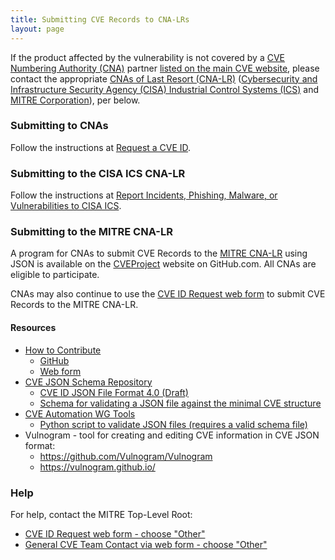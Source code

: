 ```yaml
---
title: Submitting CVE Records to CNA-LRs
layout: page
---
```


If the product affected by the vulnerability is not covered by a [CVE Numbering Authority (CNA)](https://www.cve.org/ProgramOrganization/CNAs) partner [listed on the main CVE website](https://www.cve.org/PartnerInformation/ListofPartners), please contact the appropriate [CNAs of Last Resort (CNA-LR)](https://www.cve.org/ResourcesSupport/Glossary?activeTerm=glossaryCNALR) ([Cybersecurity and Infrastructure Security Agency (CISA) Industrial Control Systems (ICS)](https://www.cve.org/PartnerInformation/ListofPartners/partner/icscert) and [MITRE Corporation](https://www.cve.org/PartnerInformation/ListofPartners/partner/mitre)), per below.

### Submitting to CNAs

Follow the instructions at [Request a CVE ID](https://www.cve.org/ResourcesSupport/ReportRequest#RequestCVEID).

### Submitting to the CISA ICS CNA-LR

Follow the instructions at [Report Incidents, Phishing, Malware, or Vulnerabilities to CISA ICS](https://www.cisa.gov/uscert/report).

### Submitting to the MITRE CNA-LR

A program for CNAs to submit CVE Records to the [MITRE CNA-LR](https://www.cve.org/PartnerInformation/ListofPartners/partner/mitre) using JSON is available on the [CVEProject](https://github.com/CVEProject/cvelist) website on GitHub.com. All CNAs are eligible to participate.

CNAs may also continue to use the [CVE ID Request web form](https://cveform.mitre.org/) to submit CVE Records to the MITRE CNA-LR.

#### Resources                                     

* [How to Contribute](https://cve.mitre.org/cve/cna/CVE_Entry_Creation.pptx)
  * [GitHub](https://cve.mitre.org/cve/cna/CVE_Entry_Submission_Process.pptx)
  * [Web form](https://cve.mitre.org/cve/cna/CVE_Entry_Submission_Process.pptx)
* [CVE JSON Schema Repository](https://github.com/CVEProject/automation-working-group/tree/master/cve_json_schema)
  <ul>
    <li><a href="https://github.com/CVEProject/automation-working-group/blob/master/cve_json_schema/DRAFT-JSON-file-format-v4.md">CVE ID JSON File Format 4.0 (Draft)</a></li>
    <li><a href="https://github.com/CVEProject/automation-working-group/blob/master/cve_json_schema/CVE_JSON_4.0_min_public.schema">Schema for validating a JSON file against the minimal CVE structure</a></li>
  </ul>
* [CVE Automation WG Tools](https://github.com/CVEProject/automation-working-group/tree/master/tools)
  <ul>
    <li><a href="https://github.com/CVEProject/automation-working-group/blob/master/tools/cmdlinejsonvalidator.py">Python script to validate JSON files (requires a valid schema file)</a></li>
  </ul>
* Vulnogram - tool for creating and editing CVE information in CVE JSON format:
  <ul>
  <li><a href="https://github.com/Vulnogram/Vulnogram">https://github.com/Vulnogram/Vulnogram</a></li>
  <li><a href="https://vulnogram.github.io/">https://vulnogram.github.io/</a></li>
  </ul>

### Help
      
For help, contact the MITRE Top-Level Root:                                      
                                              
* [CVE ID Request web form - choose "Other"](https://cveform.mitre.org/)
* [General CVE Team Contact via web form - choose "Other"](https://cveform.mitre.org/)
